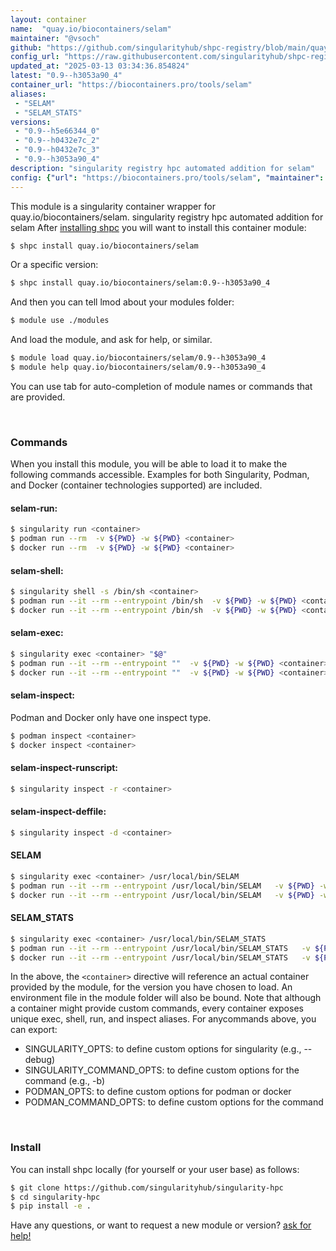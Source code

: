 ```yaml
---
layout: container
name:  "quay.io/biocontainers/selam"
maintainer: "@vsoch"
github: "https://github.com/singularityhub/shpc-registry/blob/main/quay.io/biocontainers/selam/container.yaml"
config_url: "https://raw.githubusercontent.com/singularityhub/shpc-registry/main/quay.io/biocontainers/selam/container.yaml"
updated_at: "2025-03-13 03:34:36.854824"
latest: "0.9--h3053a90_4"
container_url: "https://biocontainers.pro/tools/selam"
aliases:
 - "SELAM"
 - "SELAM_STATS"
versions:
 - "0.9--h5e66344_0"
 - "0.9--h0432e7c_2"
 - "0.9--h0432e7c_3"
 - "0.9--h3053a90_4"
description: "singularity registry hpc automated addition for selam"
config: {"url": "https://biocontainers.pro/tools/selam", "maintainer": "@vsoch", "description": "singularity registry hpc automated addition for selam", "latest": {"0.9--h3053a90_4": "sha256:c76b09a8e43d6ebc42a9b3e0480d4bbced868560e12cf8f39d3ce29cc6fa974a"}, "tags": {"0.9--h5e66344_0": "sha256:8198f72a7136a90900d0effd0aee9d7c4a2d5c24efec729ab4bf3ad9c6024927", "0.9--h0432e7c_2": "sha256:7ede757fed3993f42972fdd993ebdab601edce833bf6f15c88c2d500051d3aa4", "0.9--h0432e7c_3": "sha256:d7e442f862279ace7643866417a4827bbc0e95793bef1812b6a0d43a7e68bcf2", "0.9--h3053a90_4": "sha256:c76b09a8e43d6ebc42a9b3e0480d4bbced868560e12cf8f39d3ce29cc6fa974a"}, "docker": "quay.io/biocontainers/selam", "aliases": {"SELAM": "/usr/local/bin/SELAM", "SELAM_STATS": "/usr/local/bin/SELAM_STATS"}}
---
```


This module is a singularity container wrapper for quay.io/biocontainers/selam.
singularity registry hpc automated addition for selam
After [installing shpc](#install) you will want to install this container module:


```bash
$ shpc install quay.io/biocontainers/selam
```

Or a specific version:

```bash
$ shpc install quay.io/biocontainers/selam:0.9--h3053a90_4
```

And then you can tell lmod about your modules folder:

```bash
$ module use ./modules
```

And load the module, and ask for help, or similar.

```bash
$ module load quay.io/biocontainers/selam/0.9--h3053a90_4
$ module help quay.io/biocontainers/selam/0.9--h3053a90_4
```

You can use tab for auto-completion of module names or commands that are provided.

<br>

### Commands

When you install this module, you will be able to load it to make the following commands accessible.
Examples for both Singularity, Podman, and Docker (container technologies supported) are included.

#### selam-run:

```bash
$ singularity run <container>
$ podman run --rm  -v ${PWD} -w ${PWD} <container>
$ docker run --rm  -v ${PWD} -w ${PWD} <container>
```

#### selam-shell:

```bash
$ singularity shell -s /bin/sh <container>
$ podman run --it --rm --entrypoint /bin/sh  -v ${PWD} -w ${PWD} <container>
$ docker run --it --rm --entrypoint /bin/sh  -v ${PWD} -w ${PWD} <container>
```

#### selam-exec:

```bash
$ singularity exec <container> "$@"
$ podman run --it --rm --entrypoint ""  -v ${PWD} -w ${PWD} <container> "$@"
$ docker run --it --rm --entrypoint ""  -v ${PWD} -w ${PWD} <container> "$@"
```

#### selam-inspect:

Podman and Docker only have one inspect type.

```bash
$ podman inspect <container>
$ docker inspect <container>
```

#### selam-inspect-runscript:

```bash
$ singularity inspect -r <container>
```

#### selam-inspect-deffile:

```bash
$ singularity inspect -d <container>
```


#### SELAM

```bash
$ singularity exec <container> /usr/local/bin/SELAM
$ podman run --it --rm --entrypoint /usr/local/bin/SELAM   -v ${PWD} -w ${PWD} <container> -c " $@"
$ docker run --it --rm --entrypoint /usr/local/bin/SELAM   -v ${PWD} -w ${PWD} <container> -c " $@"
```


#### SELAM_STATS

```bash
$ singularity exec <container> /usr/local/bin/SELAM_STATS
$ podman run --it --rm --entrypoint /usr/local/bin/SELAM_STATS   -v ${PWD} -w ${PWD} <container> -c " $@"
$ docker run --it --rm --entrypoint /usr/local/bin/SELAM_STATS   -v ${PWD} -w ${PWD} <container> -c " $@"
```



In the above, the `<container>` directive will reference an actual container provided
by the module, for the version you have chosen to load. An environment file in the
module folder will also be bound. Note that although a container
might provide custom commands, every container exposes unique exec, shell, run, and
inspect aliases. For anycommands above, you can export:

 - SINGULARITY_OPTS: to define custom options for singularity (e.g., --debug)
 - SINGULARITY_COMMAND_OPTS: to define custom options for the command (e.g., -b)
 - PODMAN_OPTS: to define custom options for podman or docker
 - PODMAN_COMMAND_OPTS: to define custom options for the command

<br>

### Install

You can install shpc locally (for yourself or your user base) as follows:

```bash
$ git clone https://github.com/singularityhub/singularity-hpc
$ cd singularity-hpc
$ pip install -e .
```

Have any questions, or want to request a new module or version? [ask for help!](https://github.com/singularityhub/singularity-hpc/issues)